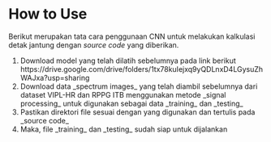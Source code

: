 # How to Use
Berikut merupakan tata cara penggunaan CNN untuk melakukan kalkulasi detak jantung dengan _source code_ yang diberikan.
<ol>
  <li>Download model yang telah dilatih sebelumnya pada link berikut https://drive.google.com/drive/folders/1tx78kuIejxq9yQDLnxD4LGysuZhWAJxa?usp=sharing</li>
  <li>Download data _spectrum images_ yang telah diambil sebelumnya dari dataset VIPL-HR dan RPPG ITB menggunakan metode _signal processing_ untuk digunakan sebagai data _training_ dan _testing_</li>
  <li>Pastikan direktori file sesuai dengan yang digunakan dan tertulis pada _source code_</li>
  <li>Maka, file _training_ dan _testing_ sudah siap untuk dijalankan</li>
</ol> 
